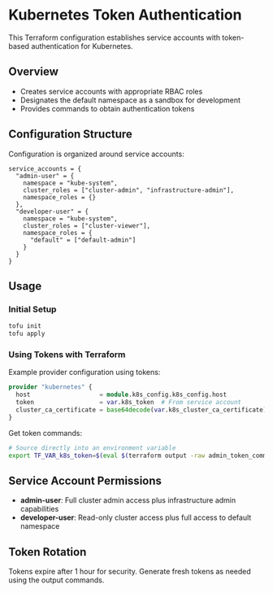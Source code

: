 # Kubernetes Token Authentication

This Terraform configuration establishes service accounts with token-based authentication for
Kubernetes.

## Overview

- Creates service accounts with appropriate RBAC roles
- Designates the default namespace as a sandbox for development
- Provides commands to obtain authentication tokens

## Configuration Structure

Configuration is organized around service accounts:

```hcl
service_accounts = {
  "admin-user" = {
    namespace = "kube-system",
    cluster_roles = ["cluster-admin", "infrastructure-admin"],
    namespace_roles = {}
  },
  "developer-user" = {
    namespace = "kube-system",
    cluster_roles = ["cluster-viewer"],
    namespace_roles = {
      "default" = ["default-admin"]
    }
  }
}
```

## Usage

### Initial Setup

```bash
tofu init
tofu apply
```

### Using Tokens with Terraform

Example provider configuration using tokens:

```terraform
provider "kubernetes" {
  host                   = module.k8s_config.k8s_config.host
  token                  = var.k8s_token  # From service account
  cluster_ca_certificate = base64decode(var.k8s_cluster_ca_certificate)
}
```

Get token commands:

```bash
# Source directly into an environment variable
export TF_VAR_k8s_token=$(eval $(terraform output -raw admin_token_command))
```

## Service Account Permissions

- **admin-user**: Full cluster admin access plus infrastructure admin capabilities
- **developer-user**: Read-only cluster access plus full access to default namespace

## Token Rotation

Tokens expire after 1 hour for security. Generate fresh tokens as needed using the output commands.
